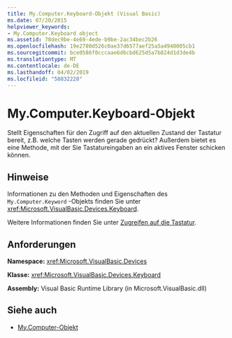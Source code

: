 ```yaml
---
title: My.Computer.Keyboard-Objekt (Visual Basic)
ms.date: 07/20/2015
helpviewer_keywords:
- My.Computer.Keyboard object
ms.assetid: 78dec9be-4e69-4ede-b9be-2ac34bec2b26
ms.openlocfilehash: 19e2780d526c0ae37d6577aef25a5a4940005cb1
ms.sourcegitcommit: bce0586f0cccaae6d6cbd625d5a7b824d1d3de4b
ms.translationtype: MT
ms.contentlocale: de-DE
ms.lasthandoff: 04/02/2019
ms.locfileid: "58832228"
---
```

# <a name="mycomputerkeyboard-object"></a>My.Computer.Keyboard-Objekt
Stellt Eigenschaften für den Zugriff auf den aktuellen Zustand der Tastatur bereit, z.B. welche Tasten werden gerade gedrückt? Außerdem bietet es eine Methode, mit der Sie Tastatureingaben an ein aktives Fenster schicken können.  
  
## <a name="remarks"></a>Hinweise  
 Informationen zu den Methoden und Eigenschaften des `My.Computer.Keyword` -Objekts finden Sie unter <xref:Microsoft.VisualBasic.Devices.Keyboard>.  
  
 Weitere Informationen finden Sie unter [Zugreifen auf die Tastatur](../../../visual-basic/developing-apps/programming/computer-resources/accessing-the-keyboard.md).  
  
## <a name="requirements"></a>Anforderungen  
 **Namespace:** <xref:Microsoft.VisualBasic.Devices>  
  
 **Klasse:** <xref:Microsoft.VisualBasic.Devices.Keyboard>  
  
 **Assembly:** Visual Basic Runtime Library (in Microsoft.VisualBasic.dll)  
  
## <a name="see-also"></a>Siehe auch

- [My.Computer-Objekt](../../../visual-basic/language-reference/objects/my-computer-object.md)
